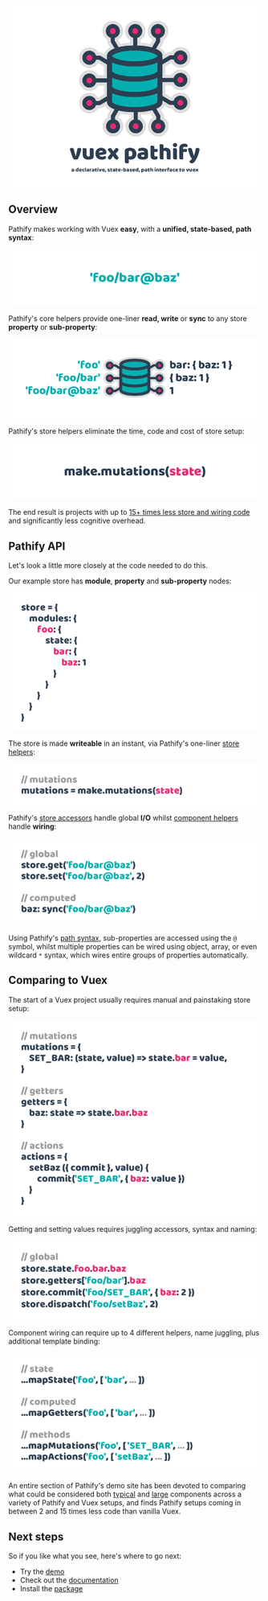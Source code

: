 
![splash](docs/assets/img/readme/splash-github.png)

<h2>Overview</h2>

Pathify makes working with Vuex **easy**, with a **unified, state-based, path syntax**:

![pathify-path](docs/assets/img/readme/pathify-path.png)

Pathify's core helpers provide one-liner **read, write** or **sync** to any store **property** or **sub-property**:

![pathify-diagram](docs/assets/img/readme/pathify-diagram.png)

Pathify's store helpers eliminate the time, code and cost of store setup:

![vuex-mutations](docs/assets/img/readme/pathify-make-mutations.png)


The end result is projects with up to [15+ times less store and wiring code](https://codesandbox.io/s/github/davestewart/vuex-pathify/tree/master/demo?initialpath=code/large)  and significantly less cognitive overhead.


## Pathify API

Let's look a little more closely at the code needed to do this.

Our example store has **module**, **property** and **sub-property** nodes:

![vuex-store](docs/assets/img/readme/vuex-store.png)

The store is made **writeable** in an instant, via Pathify's one-liner [store helpers]:

![pathify-mutations](docs/assets/img/readme/pathify-mutations.png)

Pathify's [store accessors] handle global **I/O** whilst [component helpers] handle **wiring**:

![pathify-code](docs/assets/img/readme/pathify-code.png)

Using Pathify's [path syntax], sub-properties are accessed using the `@` symbol, whilst multiple properties can be wired using object, array, or even wildcard `*` syntax, which wires entire groups of properties automatically.


## Comparing to Vuex

The start of a Vuex project usually requires manual and painstaking store setup:

![vuex-mutations](docs/assets/img/readme/vuex-mutations.png)
 
Getting and setting values requires juggling accessors, syntax and naming:

![vuex-code](docs/assets/img/readme/vuex-code.png)

Component wiring can require up to 4 different helpers, name juggling, plus additional template binding:

![vuex-helpers](docs/assets/img/readme/vuex-helpers.png)

An entire section of Pathify's demo site has been devoted to comparing what could be considered both [typical](https://codesandbox.io/s/github/davestewart/vuex-pathify/tree/master/demo?initialpath=code/typical) and [large](https://codesandbox.io/s/github/davestewart/vuex-pathify/tree/master/demo?initialpath=code/large) components across a variety of Pathify and Vuex setups, and finds Pathify setups coming in between 2 and 15 times less code than vanilla Vuex.


## Next steps

So if you like what you see, here's where to go next:

- Try the [demo](https://codesandbox.io/s/github/davestewart/vuex-pathify/tree/master/demo)
- Check out the [documentation](https://davestewart.github.io/vuex-pathify/)
- Install the [package](https://www.npmjs.com/package/vuex-pathify)


[path syntax]: https://davestewart.github.io/vuex-pathify/#/api/paths
[component helpers]: https://davestewart.github.io/vuex-pathify/#/api/component
[store helpers]: https://davestewart.github.io/vuex-pathify/#/api/store
[store accessors]: https://davestewart.github.io/vuex-pathify/#/api/accessors


